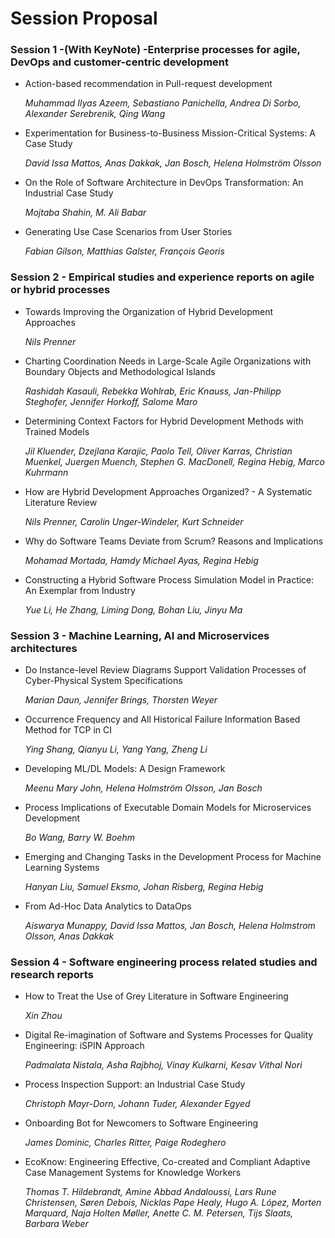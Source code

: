 # Session Proposal
### **Session 1 -**(With KeyNote) -Enterprise processes for agile, DevOps and customer-centric development

-  Action-based recommendation in Pull-request development

   *Muhammad Ilyas Azeem, Sebastiano Panichella, Andrea Di Sorbo, Alexander Serebrenik, Qing Wang* 

- Experimentation for Business-to-Business Mission-Critical Systems: A Case Study

  *David Issa Mattos, Anas Dakkak, Jan Bosch, Helena Holmström Olsson* 

- On the Role of Software Architecture in DevOps Transformation: An Industrial Case Study

  *Mojtaba Shahin, M. Ali Babar* 

- Generating Use Case Scenarios from User Stories

  *Fabian Gilson, Matthias Galster, François Georis*



### **Session 2 -** Empirical studies and experience reports on agile or hybrid processes

- Towards Improving the Organization of Hybrid Development Approaches 

  *Nils Prenner* 

- Charting Coordination Needs in Large-Scale Agile Organizations with Boundary Objects and Methodological Islands

  *Rashidah Kasauli, Rebekka Wohlrab, Eric Knauss, Jan-Philipp Steghofer, Jennifer Horkoff, Salome Maro* 

- Determining Context Factors for Hybrid Development Methods with Trained Models

  *Jil Kluender, Dzejlana Karajic, Paolo Tell, Oliver Karras, Christian Muenkel, Juergen Muench, Stephen G. MacDonell, Regina Hebig, Marco Kuhrmann*

- How are Hybrid Development Approaches Organized? - A Systematic Literature Review

  *Nils Prenner, Carolin Unger-Windeler, Kurt Schneider* 

- Why do Software Teams Deviate from Scrum? Reasons and Implications

  *Mohamad Mortada, Hamdy Michael Ayas, Regina Hebig* 

- Constructing a Hybrid Software Process Simulation Model in Practice: An Exemplar from Industry

  *Yue Li, He Zhang, Liming Dong, Bohan Liu, Jinyu Ma*


### **Session 3 -** Machine Learning, AI and Microservices architectures

- Do Instance-level Review Diagrams Support Validation Processes of Cyber-Physical System Specifications 

  *Marian Daun, Jennifer Brings, Thorsten Weyer* 

- Occurrence Frequency and All Historical Failure Information Based Method for TCP in CI

  *Ying Shang, Qianyu Li, Yang Yang, Zheng Li*

- Developing ML/DL Models: A Design Framework

  *Meenu Mary John, Helena Holmström Olsson, Jan Bosch*

- Process Implications of Executable Domain Models for Microservices Development

  *Bo Wang, Barry W. Boehm*

- Emerging and Changing Tasks in the Development Process for Machine Learning Systems

  *Hanyan Liu, Samuel Eksmo, Johan Risberg, Regina Hebig* 

- From Ad-Hoc Data Analytics to DataOps

  *Aiswarya Munappy, David Issa Mattos, Jan Bosch, Helena Holmstrom Olsson, Anas Dakkak*

### **Session 4 -** Software engineering process related studies and research reports

- How to Treat the Use of Grey Literature in Software Engineering

  *Xin Zhou*

- Digital Re-imagination of Software and Systems Processes for Quality Engineering: iSPIN Approach

  *Padmalata Nistala, Asha Rajbhoj, Vinay Kulkarni, Kesav Vithal Nori*

- Process Inspection Support: an Industrial Case Study

  *Christoph Mayr-Dorn, Johann Tuder, Alexander Egyed* 

- Onboarding Bot for Newcomers to Software Engineering

  *James Dominic, Charles Ritter, Paige Rodeghero* 

- EcoKnow: Engineering Effective, Co-created and Compliant Adaptive Case Management Systems for Knowledge Workers

  *Thomas T. Hildebrandt, Amine Abbad Andaloussi, Lars Rune Christensen, Søren Debois, Nicklas Pape Healy, Hugo A. López, Morten Marquard, Naja Holten Møller, Anette C. M. Petersen, Tijs Slaats, Barbara Weber* 

 
